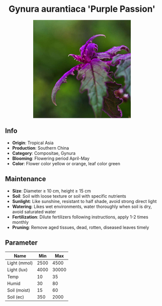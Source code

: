 <h1 align='center'>Gynura aurantiaca 'Purple Passion'</h1>
<p align="center">
    <img 
        align='center'
        width='320'
        src="../images/gynura aurantiaca purple passion.png" 
        alt='Gynura aurantiaca 'Purple Passion'' />
</p>

## Info

 - **Origin**: Tropical Asia
 - **Production**: Southern China
 - **Category**: Compositae, Gynura
 - **Blooming**: Flowering period April-May
 - **Color**: Flower color yellow or orange, leaf color green

## Maintenance

 - **Size**: Diameter ≥ 10 cm, height ≥ 15 cm
 - **Soil**: Soil with loose texture or soil with specific nutrients
 - **Sunlight**: Like sunshine, resistant to half shade, avoid strong direct light
 - **Watering**: Likes wet environments, water thoroughly when soil is dry, avoid saturated water
 - **Fertilization**: Dilute fertilizers following instructions, apply 1-2 times monthly
 - **Pruning**: Remove aged tissues, dead, rotten, diseased leaves timely

## Parameter

| Name         | Min  | Max   |
|--------------|------|-------|
| Light (mmol) | 2500 | 4500  |
| Light (lux)  | 4000 | 30000 |
| Temp         | 10    | 35    |
| Humid        | 30   | 80    |
| Soil (moist) | 15   | 60    |
| Soil (ec)    | 350  | 2000  |